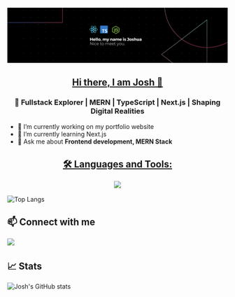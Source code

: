 ![image](https://raw.githubusercontent.com/Haru-hue/Haru-hue/main/Black%20Technology%20LinkedIn%20Banner.png)

<h2 align="center"><u>Hi there, I am Josh 👋</u></p>
<h3 align="center">🔮 Fullstack Explorer | MERN | TypeScript | Next.js | Shaping Digital Realities</h4>

- 🔭 I’m currently working on my portfolio website
- 🌱 I’m currently learning Next.js
- 💬 Ask me about **Frontend development, MERN Stack**
  
<h2 align="center"><u>🛠 Languages and Tools:</u></h2>
<p align="center">
  <a href="https://skillicons.dev">
    <img src="https://skillicons.dev/icons?i=html,css,js,sass,react,bootstrap,figma,tailwind,git,materialui,nodejs,mongodb,netlify,nextjs,postman,ts,vite" />
  </a>
</p>

![Top Langs](https://github-readme-stats.vercel.app/api/top-langs/?username=Haru-hue&layout=compact)

## 📫 Connect with me
  <a href="https://www.linkedin.com/in/joshua-uko/">
    <img src="https://skillicons.dev/icons?i=linkedin" />
  </a>

## 📈 Stats 
![Josh's GitHub stats](https://github-readme-stats.vercel.app/api?username=Haru-hue&show_icons=true&theme=radical)
